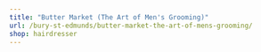 ```yaml
---
title: "Butter Market (The Art of Men's Grooming)"
url: /bury-st-edmunds/butter-market-the-art-of-mens-grooming/
shop: hairdresser
---
```


